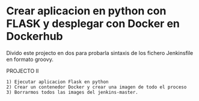 # Crear aplicacion en python con FLASK y desplegar con Docker en Dockerhub
Divido este projecto en dos para probarla sintaxis de los fichero Jenkinsfile en formato groovy.

PROJECTO II

    1) Ejecutar aplicacion Flask en python
    2) Crear un contenedor Docker y crear una imagen de todo el proceso
    3) Borrarmos todos las images del jenkins-master.
